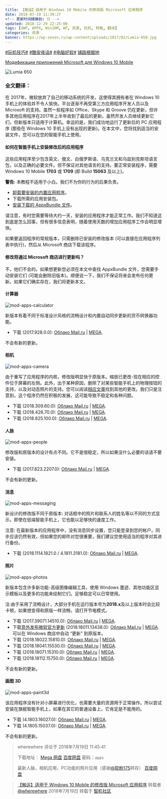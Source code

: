 ```yaml
---
title: 【搬运】适用于 Windows 10 Mobile 的修改版 Microsoft 应用程序
date: 2018-07-19 11:39:27
<!-- 更新时间精确到: 分 -->
updated: 2018-12-29 22:25:00
tags: [UWP, APPX, Win10M, WP, 资源, 玩机, 转载, 翻译]
categories: 资源
banner: https://wp-seven.ru/wp-content/uploads/2017/02/Lumia-650.jpg
---
```

[#玩机技巧#](https://www.coolapk.com/t/玩机技巧) [#酷安夜话#](https://www.coolapk.com/t/酷安夜话) [#电脑好软#](https://www.coolapk.com/t/电脑好软) [铺路根据地](https://www.coolapk.com/dyh/1480)

[Модификации приложений Microsoft для Windows 10 Mobile](https://wp-seven.ru/instruktsii/system/windows-mobile-system/modifikatsii-prilozhenij-microsoft-dlya-windows-10-mobile.html)

![Lumia 650](https://wp-seven.ru/wp-content/uploads/2017/02/Lumia-650.jpg)

### 全文翻译：

在 2017年，微软放弃了自己的移动系统的开发，这使得其拥有者在 Windows 10 手机上的体验并不令人愉快。平台逐渐不再受第三方应用程序开发人员以及 Microsoft 的支持。虽然一些程序如 Office、Skype 和 Groove 仍在更新，但许多其他应用程序在2017年上半年收到了最后的更新。虽然开发人员继续更新它们，但新版本只适用于计算机。幸运的是，我们成功地运行了更新后的 PC 应用程序 (那些在 Windows 10 手机上没有出现的更新)。在本文中，您将找到适当的安装文件，您可以在您的智能手机上使用。

#### 如何在智能手机上安装修改后的应用程序

这些应用程序至少包含英文、俄文、白俄罗斯语、乌克兰文和乌兹别克斯坦语言包，以及正确的必要文件。但不保证对其他语言的支持。要正常安装程序，需要 Windows 10 Mobile **1703** 或 **1709** (即 Build **15063** 及以上)。<!--more-->

**警告:** 本教程不适用于小白。我们不为你的行为的后果负责。

- [卸载要安装的内置应用程序](https://wp-seven.ru/instruktsii/system/windows-mobile-system/kak-pochinit-zhivy-e-plitki-pochty-i-kalendarya-outlook.html)。
- 下载所需的应用安装包。
- [安装下载的 AppxBundle 文件](https://wp-seven.ru/instruktsii/system/windows-mobile-system/kak-ustanovit-appx-ili-appxbundle-fajl-na-windows-10-mobile.html)。

请注意，有时您需要等待大约一天，安装的应用程序才能正常工作。我们不知道这到底是怎么回事，但有很多信息表明，随着使用天数的增加应用程序工作会明显增快。

如果要返回程序的常规版本，只需删除已安装的修改版本 (可以直接在应用程序列表中执行)，然后从 Microsoft 商店下载该程序。

#### 修改将通过 Microsoft 商店进行更新吗？

不，他们不会的。如果想更新您必须在本文中查找 AppxBundle 文件，您需要手动安装它们 (可能会删除旧版本)。顺便说一下，我们不保证将来会发布任何更新。如果它们确实存在，我们将更新本文。

#### 计算器

![mod-apps-calculator](https://github.com/wherewhere/wherewhere.github.io/assets/27689196/80b23959-a679-4e57-9bca-bc4cd69a2a19)

新版本有着不同于标准设计风格的流畅设计和内置自动同步更新的货币转换器功能。

- 下载 (2017.928.0.0): [Облако Mail.ru](https://cloud.mail.ru/public/3mhM/67B68szcr) | [MEGA](https://mega.nz/#!R0RG1S5A!CBvyMpkpIz2ai1pl3milAlf0Rc7pf7AbZoSKAoggjQo).

不会有新的更新。

#### 相机

![mod-apps-camera](https://github.com/wherewhere/wherewhere.github.io/assets/27689196/195e4c11-249a-49bf-9a11-ebad469e5dc1)

由于重写了应用程序的内核，修改版明显快于原版本。缩放已更改-现在相应的控件位于屏幕的左侧。此外，出于某种原因，删除了对某些智能手机上的物理按钮的支持，以及对动态照片的支持。您可以阅读[相应文章](https://wp-seven.ru/stat-i/novosti/microsoft-vypustila-krupnoe-obnovlenie-windows-camera.html)找到其他的更改。我们只是注意到，这个程序仍然在积极的发展，这可能导致不稳定和各种问题。

- 下载 (2018.309.60.0): [Облако Mail.ru](https://cloud.mail.ru/public/JzPd/C767h3VNE) | [MEGA](https://mega.nz/#!plJiCTDA!D-dl5Senb2PCrgJ-dlgANW1BTvxH9_OSnKauFv9Cqc4).
- 下载 (2018.426.70.0): [Облако Mail.ru](https://cloud.mail.ru/public/JA8P/mK9aeSbTD) | [MEGA](https://mega.nz/#!kook1Y7B!BnTzJmGQlymSsM7om6fFYEX2UilISvSrWeAamuZocOc).
- 下载 (2018.825.100.0): [Облако Mail.ru](https://cloud.mail.ru/public/FMn6/kWpewaVVa) | [MEGA](https://mega.nz/#!14xCRSxR!9aZUazGnzWd0EMzCNSy1ykl7_g50WIenUZpeAlKpYV4).

#### 人脉

![mod-apps-people](https://github.com/wherewhere/wherewhere.github.io/assets/27689196/5f2e8ecf-8b52-451e-978a-e4145abeeb58)

修改版和原版本的设计有点不同。它不是很稳定，所以如果没什么必要的话请不要安装。

- 下载 (2017.823.2207.0): [Облако Mail.ru](https://cloud.mail.ru/public/Lwzp/A2TP1jGeW) | [MEGA](https://mega.nz/#!MlBQSIIZ!CwlRy4izhXTPFAC5N1Zekts5gcne6GRk1guz_Vp9Zf4).

不会有新的更新。

#### 消息

![mod-apps-messaging](https://github.com/wherewhere/wherewhere.github.io/assets/27689196/6b3d06bc-2f71-4b3c-aab8-10cdaefb6247)

新设计的修改版不同于原版本: 对话框中的照片和联系人的姓名等以不同的方式显示。即使在低端智能手机上，它也能以足够快的速度工作。

注意: 在最新版本的应用程序中，没有消息同步设置，您只能登录到您的帐户。同步应该仍然有效，但如果您的邮件对您很重要，我们建议您使用适当的程序对其进行备份。

- 下载 (2018.1114.1821.0 / 4.1811.3181.0): [Облако Mail.ru](https://cloud.mail.ru/public/212H/MAiPAig5r) | [MEGA](https://mega.nz/#!EoJiAQhA!Izkh5_mklg30_NyNxniIVdSoCRnWEin5OsAmsGYVEnM). 

#### 照片

![mod-apps-photos](https://github.com/wherewhere/wherewhere.github.io/assets/27689196/cebefb00-c816-452f-9d86-767bcad46d6b)

新版本包含许多新功能-高级图像编辑工具，使用 Windows 墨迹、其他功能区显示模板以及更多的功能来绘制它们。足够稳定可以日常使用。

注:由于采用了流畅设计，大部分手机在运行版本号为**2018.x**及以上版本时会比较卡顿，如果想变得和原版一样流畅，请打开节电模式。

- 下载 (2017.39071.14510.0): [Облако Mail.ru](https://cloud.mail.ru/public/38GP/k7SUSnncD) | [MEGA](https://mega.nz/#!Y5RG3R4S!o4DP-LuDRQvRQxYh1mpMQ-t3aJs5PkPp8sFqcireZX4).
- 下载[意外发布微软官方更新](https://wp-seven.ru/stat-i/novosti/prilozhenie-fotografii-poluchilo-ogromnoe-obnovlenie-na-windows-10-mobile.html) (2018.18011.13438.0): [Облако Mail.ru](https://cloud.mail.ru/public/Awt9/fgjXXLAMm) | [MEGA](https://mega.nz/#!olxSDSyB!hDEslkg7yTlNSeCBGhJHyoRCgkNuZvEZ-GlHu_rI6sQ).
可以在 Windows 商店中自动 “更新” 到原版本。
- 下载 (2018.18022.15810.0): [Облако Mail.ru](https://cloud.mail.ru/public/L9ZA/X8JoVZt9S) | [MEGA](https://mega.nz/#!UpJQzQgR!noBoAci2c-OYYlP6uNlRYao78vMxbcyCPRQl0pT6Ymg).
- 下载 (2018.18041.15530.0): [Облако Mail.ru](https://cloud.mail.ru/public/KgCE/ejHRTtBam) | [MEGA](https://mega.nz/#!85ISzKrL!tWF30PnhshQdoP1VYaF5Khn4y_tXq2ock_2_d-qMnJw).
- 下载 (2018.18071.15310.0): [Облако Mail.ru](https://cloud.mail.ru/public/MP7w/9WbLwm4Bv) | [MEGA](https://mega.nz/#!50o1XBJK!aWAhMoHSkAd32MlZw525I_16_KPl4kPnemvKYdb0cV0).
- 下载 (2018.18112.15750.0): [Облако Mail.ru](https://cloud.mail.ru/public/LpzV/YRqj5mPFY) | [MEGA](https://mega.nz/#!cwwyDCDR!aZjMPy5Rkqfke0EqG5wuXdFNk39760GVpPgxaUJwYEY).

不会有新的更新。

#### 画图 3D

![mod-apps-paint3d](https://github.com/wherewhere/wherewhere.github.io/assets/27689196/3f7dd00a-4bc4-4413-8c7d-eaf96a537900)

该应用程序没有针对小屏幕进行优化，也需要大量的资源用于正常操作。所以尝试安装在旗舰智能手机上，如果在其它的普通设备上，它肯定是不能用的。

- 下载 (4.1803.16027.0): [Облако Mail.ru](https://cloud.mail.ru/public/647x/kCn7vJqze) | [MEGA](https://mega.nz/#!gwYxSYTK!utnmSI-w-0lqUb0Jyx0ir9whcohLC_MS6l87GwpthE0).
- 下载 (4.1805.15037.0): [Облако Mail.ru](https://cloud.mail.ru/public/MR2Z/KStmn1V9j) | [MEGA](https://mega.nz/#!455WySLK!WgcsAJ7Wa2Z3ElE3R93Qf3c5TysHIteNlZWN0cGJyQI).

不会有新的更新。

> wherewhere 评论于 2018年7月19日 11:45:41
>
> 下载地址：
> [Mega 网盘](https://mega.nz/#!d2QwwZDa!eujUJWgKM-PhWAUUHyXp5wiuF7OJQUnLNKy0nzSs7tc)
> [百度网盘](https://pan.baidu.com/s/1ywrr4rUAq1nVfdHxjML6Sw) 密码：`apps`
>
> 最新人脉，相机应用，PC功能的照片应用（感谢[@软粉175](http://bbs.wfun.com/home.php?mod=space&uid=2874994)转存）
> [百度网盘](https://pan.baidu.com/s/1pM0MGC7)

> [【搬运】适用于 Windows 10 Mobile 的修改版 Microsoft 应用程序](https://bbs.wfun.com/thread-1013847-1-1.html) 转载者 [@wherewhere](https://bbs.wfun.com/u/2850357) 2018年7月19日 转载于 [智机社区](https://bbs.wfun.com "WFun")

